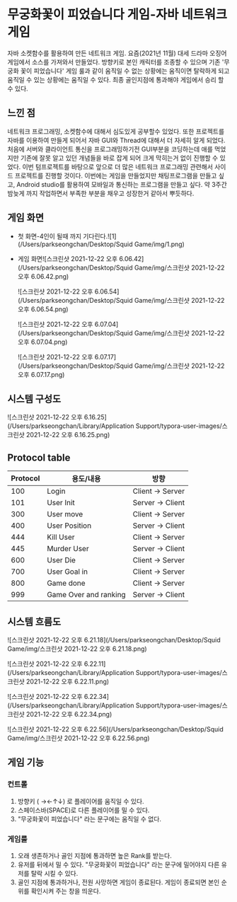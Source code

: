# 무궁화꽃이 피었습니다 게임-자바 네트워크 게임

자바 소켓함수를 활용하여 만든 네트워크 게임. 요즘(2021년 11월) 대세 드라마 오징어게임에서 소스를 가져와서 만들었다. 방향키로 본인 캐릭터를 조종할 수 있으며 기존 '무궁화 꽃이 피었습니다' 게임 룰과 같이 움직일 수 없는 상황에는 움직이면 탈락하게 되고 움직일 수 있는 상황에는 움직일 수 있다. 최종 골인지점에 통과해야 게임에서 승리 할 수 있다.  



## 느낀 점

 네트워크 프로그래밍, 소켓함수에 대해서 심도있게 공부할수 있었다. 또한 프로젝트를 자바를 이용하여 만들게 되어서 자바 GUI와 Thread에 대해서 더 자세히 알게 되었다. 처음에 서버와 클라이언트 통신을 프로그래밍하기전 GUI부분을 코딩하는데 애를 먹었지만 기존에 잘못 알고 있던 개념들을 바로 잡게 되어 크게 막히는거 없이 진행할 수 있었다. 이번 텀프로젝트를 바탕으로 앞으로 더 많은 네트워크 프로그래밍 관련해서 사이드 프로젝트를 진행할 것이다. 이번에는 게임을 만들었지만 채팅프로그램을 만들고 싶고, Android studio를 활용하여 모바일과 통신하는 프로그램을 만들고 싶다. 약 3주간 밤늦게 까지 작업하면서 부족한 부분을 채우고 성장한거 같아서 뿌듯하다.



## 게임 화면

* 첫 화면-4인이 될때 까지 기다린다.![1](/Users/parkseongchan/Desktop/Squid Game/img/1.png)

  



* 게임 화면![스크린샷 2021-12-22 오후 6.06.42](/Users/parkseongchan/Desktop/Squid Game/img/스크린샷 2021-12-22 오후 6.06.42.png)

  ![스크린샷 2021-12-22 오후 6.06.54](/Users/parkseongchan/Desktop/Squid Game/img/스크린샷 2021-12-22 오후 6.06.54.png)

  ![스크린샷 2021-12-22 오후 6.07.04](/Users/parkseongchan/Desktop/Squid Game/img/스크린샷 2021-12-22 오후 6.07.04.png)

  ![스크린샷 2021-12-22 오후 6.07.17](/Users/parkseongchan/Desktop/Squid Game/img/스크린샷 2021-12-22 오후 6.07.17.png)



## 시스템 구성도

![스크린샷 2021-12-22 오후 6.16.25](/Users/parkseongchan/Library/Application Support/typora-user-images/스크린샷 2021-12-22 오후 6.16.25.png)

## Protocol table

| Protocol | 용도/내용             | 방향              |
| -------- | --------------------- | ----------------- |
| 100      | Login                 | Client -> Server  |
| 101      | User Init             | Server  -> Client |
| 300      | User move             | Client  -> Server |
| 400      | User  Position        | Server  -> Client |
| 444      | Kill User             | Client  -> Server |
| 445      | Murder  User          | Server  -> Client |
| 600      | User Die              | Client  -> Server |
| 700      | User Goal in          | Client  -> Server |
| 800      | Game done             | Client  -> Server |
| 999      | Game Over and ranking | Server  -> Client |

## 시스템 흐름도

![스크린샷 2021-12-22 오후 6.21.18](/Users/parkseongchan/Desktop/Squid Game/img/스크린샷 2021-12-22 오후 6.21.18.png)

![스크린샷 2021-12-22 오후 6.22.11](/Users/parkseongchan/Library/Application Support/typora-user-images/스크린샷 2021-12-22 오후 6.22.11.png)

![스크린샷 2021-12-22 오후 6.22.34](/Users/parkseongchan/Library/Application Support/typora-user-images/스크린샷 2021-12-22 오후 6.22.34.png)

![스크린샷 2021-12-22 오후 6.22.56](/Users/parkseongchan/Desktop/Squid Game/img/스크린샷 2021-12-22 오후 6.22.56.png)



## 게임 기능



### 컨트롤

1. 방향키 ( →←↑↓) 로 플레이어를 움직일 수 있다.
2. 스페이스바(SPACE)로 다른 플레이어를 밀 수 있다.
3. "무궁화꽃이 피었습니다" 라는 문구에는 움직일 수 없다.



### 게임룰

1. 오래 생존하거나 골인 지점에 통과하면 높은 Rank를 받는다.
2. 유저를 뒤에서 밀 수 있다. "무궁화꽃이 피었습니다" 라는 문구에 밀어야지 다른 유저를 탈락 시킬 수 있다.
3. 골인 지점에 통과하거나, 전원 사망하면 게임이 종료된다. 게임이 종료되면 본인 순위를 확인시켜 주는 창을 띄운다.



